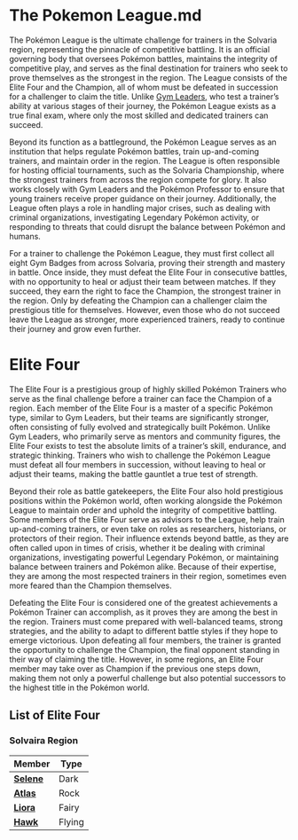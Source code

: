 # The Pokemon League.md

The Pokémon League is the ultimate challenge for trainers in the Solvaria region, representing the pinnacle of competitive battling. It is an official governing body that oversees Pokémon battles, maintains the integrity of competitive play, and serves as the final destination for trainers who seek to prove themselves as the strongest in the region. The League consists of the Elite Four and the Champion, all of whom must be defeated in succession for a challenger to claim the title. Unlike [Gym Leaders](https://emeraldvoid.github.io/pokemon-scrapyard/gym%20leader), who test a trainer’s ability at various stages of their journey, the Pokémon League exists as a true final exam, where only the most skilled and dedicated trainers can succeed.

Beyond its function as a battleground, the Pokémon League serves as an institution that helps regulate Pokémon battles, train up-and-coming trainers, and maintain order in the region. The League is often responsible for hosting official tournaments, such as the Solvaria Championship, where the strongest trainers from across the region compete for glory. It also works closely with Gym Leaders and the Pokémon Professor to ensure that young trainers receive proper guidance on their journey. Additionally, the League often plays a role in handling major crises, such as dealing with criminal organizations, investigating Legendary Pokémon activity, or responding to threats that could disrupt the balance between Pokémon and humans.

For a trainer to challenge the Pokémon League, they must first collect all eight Gym Badges from across Solvaria, proving their strength and mastery in battle. Once inside, they must defeat the Elite Four in consecutive battles, with no opportunity to heal or adjust their team between matches. If they succeed, they earn the right to face the Champion, the strongest trainer in the region. Only by defeating the Champion can a challenger claim the prestigious title for themselves. However, even those who do not succeed leave the League as stronger, more experienced trainers, ready to continue their journey and grow even further.


# Elite Four

The Elite Four is a prestigious group of highly skilled Pokémon Trainers who serve as the final challenge before a trainer can face the Champion of a region. Each member of the Elite Four is a master of a specific Pokémon type, similar to Gym Leaders, but their teams are significantly stronger, often consisting of fully evolved and strategically built Pokémon. Unlike Gym Leaders, who primarily serve as mentors and community figures, the Elite Four exists to test the absolute limits of a trainer’s skill, endurance, and strategic thinking. Trainers who wish to challenge the Pokémon League must defeat all four members in succession, without leaving to heal or adjust their teams, making the battle gauntlet a true test of strength.

Beyond their role as battle gatekeepers, the Elite Four also hold prestigious positions within the Pokémon world, often working alongside the Pokémon League to maintain order and uphold the integrity of competitive battling. Some members of the Elite Four serve as advisors to the League, help train up-and-coming trainers, or even take on roles as researchers, historians, or protectors of their region. Their influence extends beyond battle, as they are often called upon in times of crisis, whether it be dealing with criminal organizations, investigating powerful Legendary Pokémon, or maintaining balance between trainers and Pokémon alike. Because of their expertise, they are among the most respected trainers in their region, sometimes even more feared than the Champion themselves.

Defeating the Elite Four is considered one of the greatest achievements a Pokémon Trainer can accomplish, as it proves they are among the best in the region. Trainers must come prepared with well-balanced teams, strong strategies, and the ability to adapt to different battle styles if they hope to emerge victorious. Upon defeating all four members, the trainer is granted the opportunity to challenge the Champion, the final opponent standing in their way of claiming the title. However, in some regions, an Elite Four member may take over as Champion if the previous one steps down, making them not only a powerful challenge but also potential successors to the highest title in the Pokémon world.

## List of Elite Four 

### Solvaira Region 

| Member | Type |  
|--------|------|  
| **[Selene](https://emeraldvoid.github.io/pokemon-scrapyard/Selene)** | Dark |  
| **[Atlas](https://emeraldvoid.github.io/pokemon-scrapyard/Atlas)** | Rock |  
| **[Liora](https://emeraldvoid.github.io/pokemon-scrapyard/Liora)** | Fairy |  
| **[Hawk](https://emeraldvoid.github.io/pokemon-scrapyard/Hawk)** | Flying |  
